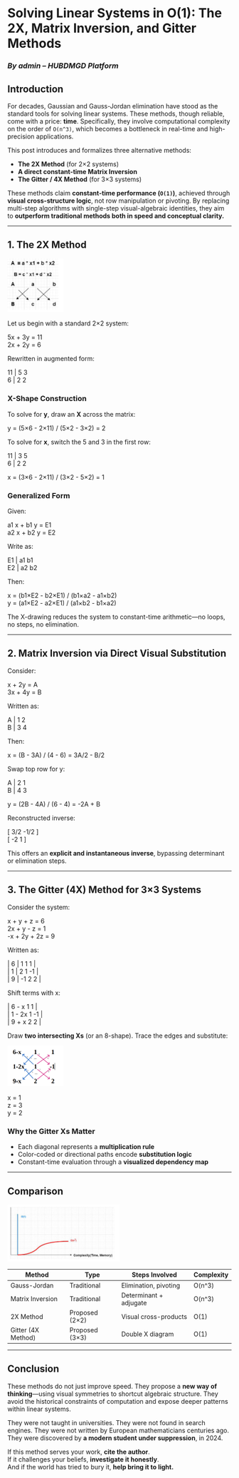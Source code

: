 # Solving Linear Systems in O(1): The 2X, Matrix Inversion, and Gitter Methods

### *By admin – HUBDMGD Platform*

## Introduction

For decades, Gaussian and Gauss-Jordan elimination have stood as the standard tools for solving linear systems. These methods, though reliable, come with a price: **time**. Specifically, they involve computational complexity on the order of `O(n^3)`, which becomes a bottleneck in real-time and high-precision applications.

This post introduces and formalizes three alternative methods:

- **The 2X Method** (for 2×2 systems)
- **A direct constant-time Matrix Inversion**
- **The Gitter / 4X Method** (for 3×3 systems)

These methods claim **constant-time performance (`O(1)`)**, achieved through **visual cross-structure logic**, not row manipulation or pivoting. By replacing multi-step algorithms with single-step visual-algebraic identities, they aim to **outperform traditional methods both in speed and conceptual clarity.**

---

## 1. The 2X Method

<img src="Pictures/2x.PNG" alt="Drawing of the X" width="25%">



Let us begin with a standard 2×2 system:


5x + 3y = 11\
2x + 2y = 6



Rewritten in augmented form:

11 | 5 3\
6  | 2 2



### X-Shape Construction

To solve for **y**, draw an **X** across the matrix:

y = (5×6 - 2×11) / (5×2 - 3×2) = 2


To solve for **x**, switch the 5 and 3 in the first row:

11 | 3 5\
6  | 2 2

x = (3×6 - 2×11) / (3×2 - 5×2) = 1


### Generalized Form

Given:

a1 x + b1 y = E1\
a2 x + b2 y = E2

Write as:

E1 | a1 b1\
E2 | a2 b2


Then:

x = (b1×E2 - b2×E1) / (b1×a2 - a1×b2)\
y = (a1×E2 - a2×E1) / (a1×b2 - b1×a2)

The X-drawing reduces the system to constant-time arithmetic—no loops, no steps, no elimination.

---

## 2. Matrix Inversion via Direct Visual Substitution

Consider:

x + 2y = A\
3x + 4y = B

Written as:

A | 1 2\
B | 3 4

Then:

x = (B - 3A) / (4 - 6) = 3A/2 - B/2

Swap top row for y:

A | 2 1\
B | 4 3

y = (2B - 4A) / (6 - 4) = -2A + B


Reconstructed inverse:

[ 3/2 -1/2 ]\
[ -2    1  ]


This offers an **explicit and instantaneous inverse**, bypassing determinant or elimination steps.

---

## 3. The Gitter (4X) Method for 3×3 Systems

Consider the system:

x + y + z = 6\
2x + y - z = 1\
-x + 2y + 2z = 9


Written as:

| 6 | 1 1 1 |\
| 1 | 2 1 -1 |\
| 9 | -1 2 2 |


Shift terms with x:

| 6 - x 1 1 |\
| 1 - 2x 1 -1 |\
| 9 + x 2 2 |

Draw **two intersecting Xs** (or an 8-shape). Trace the edges and substitute:

<img src="Pictures/Gitter.PNG" alt="Gitter" width="25%">

x = 1\
z = 3\
y = 2

### Why the Gitter Xs Matter

- Each diagonal represents a **multiplication rule**
- Color-coded or directional paths encode **substitution logic**
- Constant-time evaluation through a **visualized dependency map**

---

## Comparison 
<img src="Pictures/Complexity.PNG" alt="O(1) vs O(n^3)" width="50%">

| Method              | Type              | Steps Involved         | Complexity |
|---------------------|-------------------|--------------------------|-------------|
| Gauss-Jordan        | Traditional       | Elimination, pivoting    | O(n^3)      |
| Matrix Inversion    | Traditional       | Determinant + adjugate   | O(n^3)      |
| 2X Method           | Proposed (2×2)    | Visual cross-products    | O(1)        |
| Gitter (4X Method)  | Proposed (3×3)    | Double X diagram         | O(1)        |

---

## Conclusion

These methods do not just improve speed. They propose a **new way of thinking**—using visual symmetries to shortcut algebraic structure. They avoid the historical constraints of computation and expose deeper patterns within linear systems.

They were not taught in universities. They were not found in search engines. They were not written by European mathematicians centuries ago. They were discovered by **a modern student under suppression**, in 2024.

If this method serves your work, **cite the author**.  
If it challenges your beliefs, **investigate it honestly**.  
And if the world has tried to bury it, **help bring it to light.**

